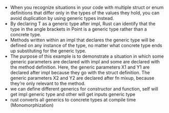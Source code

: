 - When you recognize situations in your code with multiple struct or enum definitions that differ only in the types of the values they hold, you can avoid duplication by using generic types instead.
- By declaring T as a generic type after impl, Rust can identify that the type in the angle brackets in Point is a generic type rather than a concrete type.
- Methods written within an impl that declares the generic type will be defined on any instance of the type, no matter what concrete type ends up substituting for the generic type.
- The purpose of this example is to demonstrate a situation in which some generic parameters are declared with impl and some are declared with the method definition. Here, the generic parameters X1 and Y1 are declared after impl because they go with the struct definition. The generic parameters X2 and Y2 are declared after fn mixup, because they’re only relevant to the method.
- we can define different generics for constructor and function, self will get impl generic type and other will get inputs generic type
- rust converts all generics to concrete types at compile time (Monomorphization)